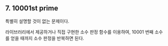 ## 7. 10001st prime

특별히 설명할 것이 없는 문제이다.

라이브러리에서 제공하거나 직접 구현한 소수 판정 함수를 이용하여, 10001 번째 소수를 얻을 때까지 소수 판정을 반복하면 된다.

